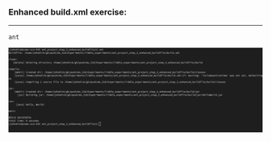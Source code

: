 ### Enhanced build.xml exercise:
-------------------------------

    ant

![screen shot](./ss1.png)
